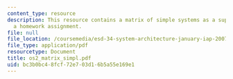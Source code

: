 ```yaml
---
content_type: resource
description: This resource contains a matrix of simple systems as a supplement to
  a homework assignment.
file: null
file_location: /coursemedia/esd-34-system-architecture-january-iap-2007/bc3b0bc48fcf72e703d16b5a55e169e1_os2_matrix_simpl.pdf
file_type: application/pdf
resourcetype: Document
title: os2_matrix_simpl.pdf
uid: bc3b0bc4-8fcf-72e7-03d1-6b5a55e169e1
---
```

